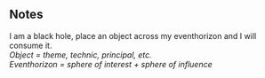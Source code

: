 Notes
-----

I am a black hole, place an object across my eventhorizon and I will consume it.  
*Object = theme, technic, principal, etc.*  
*Eventhorizon = sphere of interest + sphere of influence*
